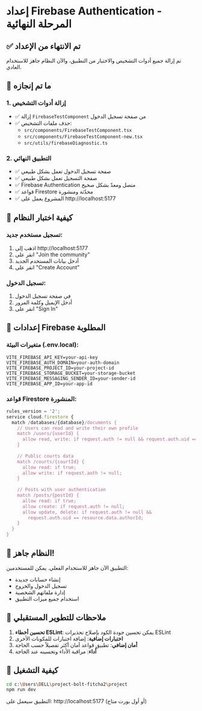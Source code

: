 # إعداد Firebase Authentication - المرحلة النهائية

## ✅ تم الانتهاء من الإعداد

تم إزالة جميع أدوات التشخيص والاختبار من التطبيق، والآن النظام جاهز للاستخدام العادي.

## 🎯 ما تم إنجازه

### 1. إزالة أدوات التشخيص
- ✅ إزالة `FirebaseTestComponent` من صفحة تسجيل الدخول
- ✅ حذف ملفات التشخيص:
  - `src/components/FirebaseTestComponent.tsx`
  - `src/components/FirebaseTestComponent-new.tsx`
  - `src/utils/firebaseDiagnostic.ts`

### 2. التطبيق النهائي
- ✅ صفحة تسجيل الدخول تعمل بشكل طبيعي
- ✅ صفحة التسجيل تعمل بشكل طبيعي
- ✅ Firebase Authentication متصل ومعدّ بشكل صحيح
- ✅ قواعد Firestore محدّثة ومنشورة
- ✅ المشروع يعمل على http://localhost:5177

## 🔑 كيفية اختبار النظام

### تسجيل مستخدم جديد:
1. اذهب إلى http://localhost:5177
2. انقر على "Join the community"
3. أدخل بيانات المستخدم الجديد
4. انقر على "Create Account"

### تسجيل الدخول:
1. في صفحة تسجيل الدخول
2. أدخل الإيميل وكلمة المرور
3. انقر على "Sign In"

## 🔧 إعدادات Firebase المطلوبة

### متغيرات البيئة (.env.local):
```
VITE_FIREBASE_API_KEY=your-api-key
VITE_FIREBASE_AUTH_DOMAIN=your-auth-domain
VITE_FIREBASE_PROJECT_ID=your-project-id
VITE_FIREBASE_STORAGE_BUCKET=your-storage-bucket
VITE_FIREBASE_MESSAGING_SENDER_ID=your-sender-id
VITE_FIREBASE_APP_ID=your-app-id
```

### قواعد Firestore المنشورة:
```javascript
rules_version = '2';
service cloud.firestore {
  match /databases/{database}/documents {
    // Users can read and write their own profile
    match /users/{userId} {
      allow read, write: if request.auth != null && request.auth.uid == userId;
    }
    
    // Public courts data
    match /courts/{courtId} {
      allow read: if true;
      allow write: if request.auth != null;
    }
    
    // Posts with user authentication
    match /posts/{postId} {
      allow read: if true;
      allow create: if request.auth != null;
      allow update, delete: if request.auth != null && 
        request.auth.uid == resource.data.authorId;
    }
  }
}
```

## 🎉 النظام جاهز!

التطبيق الآن جاهز للاستخدام الفعلي. يمكن للمستخدمين:
- إنشاء حسابات جديدة
- تسجيل الدخول والخروج
- إدارة ملفاتهم الشخصية
- استخدام جميع ميزات التطبيق

## 📝 ملاحظات للتطوير المستقبلي

1. **تحسين أخطاء ESLint**: يمكن تحسين جودة الكود بإصلاح تحذيرات ESLint
2. **اختبارات إضافية**: إضافة اختبارات للمكونات الأخرى
3. **أمان إضافي**: تطبيق قواعد أمان أكثر تفصيلاً حسب الحاجة
4. **أداء**: مراقبة الأداء وتحسينه عند الحاجة

## 🚀 كيفية التشغيل

```bash
cd c:\Users\DELL\project-bolt-fitcha2\project
npm run dev
```

التطبيق سيعمل على: http://localhost:5177 (أو أول بورت متاح)
